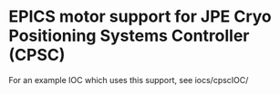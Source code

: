 # EPICS motor support for JPE Cryo Positioning Systems Controller (CPSC)
For an example IOC which uses this support, see iocs/cpscIOC/
